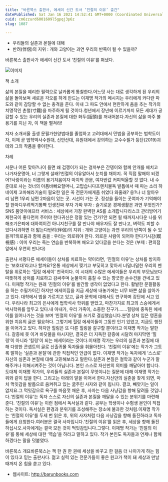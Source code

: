```yaml
---
title: "바른북스 출판사, 에세이 신간 도서 ‘친절의 이유’ 출간"
datePublished: Sat Jan 16 2021 14:52:41 GMT+0000 (Coordinated Universal Time)
cuid: cm6zzurd6001609l5gpqj3p6z
slug: 1087

---
```



- 우리들의 실존과 본질에 대해
- 반려(伴侶)의 지위 : 개와 고양이는 과연 우리의 반쪽이 될 수 있을까?

바른북스 출판사가 에세이 신간 도서 ‘친절의 이유’를 펴냈다.

![이미지](https://cdn.hashnode.com/res/hashnode/image/upload/v1739248840755/03eacd95-7d4b-43f2-b0f3-0d6130c6f9d4.jpeg)

책 소개

삶의 본질을 예리한 필력으로 날카롭게 통찰한다.어느덧 사는 대로 생각하게 된 우리의 삶을 돌아보며 새로운 각오를 하게 만드는 이재명 작가의 메시지는 우리에게 커다란 파도와 같이 감당할 수 없는 충격을 준다. 이내 그 파도 안에서 현란하게 춤을 추는 작가의 치명적인 촌철(寸鐵)을 마주하게 될 것이다.청년에서 장년에 이르기까지 모든 세대가 공감할 수 있는 우리의 실존과 본질에 대한 화두(話頭)를 꺼내어본다.자신의 삶을 마주 볼 용기를 지닌 자, 이 책을 펼쳐라!

저자 소개서울 출생 문필가한양법대를 졸업하고 고려대에서 민법을 공부하는 법학도이자, 이제 곧 법학박사수원대, 신안산대, 유원대에서 강의하는 교수수필가 등단(2019)괴테와 그의 작품을 좋아한다.

차례

서문나 어른 맞아?나이 들면 왜 겁쟁이가 되는 걸까부은 간뎅이와 함께 안개를 헤치고 나가자운명아, 너 그렇게 살래?친절의 이유알아서 눈치를 채야지. 꼭 직접 말해야 되겠어?사랑이라는 이름의 용기처음이자 마지막 관문, 여자반값 커피억울할 것 없다. 내 수준대로 사는 것너의 아픔바빠요할머니, 고맙습니다프렌치불독 발톱에서 때 파는 소리 하네이제 고마해라기술이 필요한 일은 꼭 전문가에게좀 쉬었다 와줄래? 응?나 너 알아우리 남편 1우리 남편 2마음이 있는 곳. 시선이 가는 곳. 정성을 들이는 곳여자가 기억해야 할 한마디우려먹기통빡 인생진짜 부자 가짜 부자 : 슬기로운 경제생활은 과연 무엇인가?SNS 품앗이애프터 서비스 : 세상에서 가장 완벽한 AS를 소개합니다리스크 관리방어기제한국이 좋다먼저 주어야 한다귀신은 정말 있는 건가?안 되면 될 때까지시다운 나를 위해조기은퇴에 대하여이건 아니지친구를 잘 만나야 배우자도 잘 만나고, 벼락도 피할 수 있다사과하면 더 밟는다반려(伴侶)의 지위 : 개와 고양이는 과연 우리의 반쪽이 될 수 있을까?외로움과 함께 춤을 : 우리는 외로워야 한다. 외로운 사람이 되어야 한다기시감(旣視感) : 이미 우리는 죽는 연습을 반복하며 해오고 있다글을 쓴다는 것은 (부제 : 편의점 앞에서 우연히 만나다)

출판사 서평다른 에세이들이 상처를 치료하는 약이라면, ‘친절의 이유’는 상처를 방지하는 ‘보호대’라고나 할까요?온통 세상에서 찢기고 부딪히고 맞아서 너덜너덜한 우리의 멘탈을 위로하는 ‘힐링 에세이’ 천국이다. 이 시대의 수많은 에세이들은 우리의 부모님보다 따뜻하게 상처를 치료하고 감싸주며 눈물까지 훔칠 수 있는 향긋한 손수건을 건네고 있다. 이재명 작가는 원래 ‘친절의 이유’를 발간할 생각이 없었다고 한다. 활발한 문필활동을 하는 수필가이긴 하지만 에세이집을 지금 세상에 내놓기에는 너무 바쁜 삶을 살아가고 있다. 대학에서 법을 가르치고 있고, 글과 문학에 대해서도 연구하며 강단에 서고 있다. 우리나라 최고의 은사에게 법학석사 학위를 받았고, 마찬가지로 최고의 스승에게서 박사학위를 앞두고 있다.내 아내가, 우리 가족이, 소중한 친구가…….힐링에 중독된 에세이를 읽어나가는 것을 보며 ‘친절의 이유’를 쓰기로 결심했습니다.분명 상처 입은 영혼을 위한 치유의 글은 필요하다. 그렇기에 힐링 에세이들이 그동안 인기 있었고, 지금도 행진을 이어가고 있다. 하지만 힐링은 또 다른 힐링을 갈구할 뿐이라고 이재명 작가는 말한다. 갈증에 못 이겨 바닷물을 마시지만, 결국은 더 지독한 갈증에 시달려 마지막엔 ‘힐링’이 아니라 ‘킬링’이 되는 에세이라는 것이다.이재명 작가는 우리의 실존과 본질에 대해 다양한 콘셉트의 글로 신출귀몰 독자들을 휘몰아친다. ‘친절의 이유’에는 작가가 그토록 말하는 ‘실존과 본질’에 관한 직접적인 언급이 없다. 이재명 작가는 독자에게 ‘스스로’ 자신의 실존과 본질에 대해 고민해보라고 말한다.실존과 본질은 철학과 같이 누군가 말해주거나 이해시켜주는 것이 아닙니다. 본인 스스로 자신만의 의미를 깨달아야 합니다.도대체 이재명 작가의, 우리들의 실존과 본질이 무엇이냐는 질문에 대해 이재명 작가는 위와 같이 답을 한다. 그리고는 아래의 말을 이어서 한다.자신만의 실존을 찾게 되면, 마치 먹잇감을 발톱으로 움켜쥐고 있는 굶주린 사자와 같이 됩니다. 결코, 빼앗기는 일이 없지요.그 먹잇감으로 욕구를 마음껏 채운 후, 사자는 다음 사냥감을 향해 달려들 것입니다.‘친절의 이유’는 독자 스스로 자신의 실존과 본질을 깨달을 수 있는 분위기를 마련해준다. ‘친절의 이유’는 이런 점에서 독서실과 같다. 공부는 학생이나 수험생 본인이 직접 하는 것이다. 독서실은 환경과 분위기를 조성해주는 장소에 불과한 것처럼.이재명 작가는 ‘친절의 이유’를 두세 번 읽은 후, 위의 사자처럼 다음 사냥감을 향해 돌진하라고 독자들에게 요청한다.여러분은 결국 사자입니다.‘친절의 이유’를 읽은 후, 세상을 향해 돌진하십시오.사자에게는 결국 모든 것이 먹잇감입니다.그렇다. 이재명 작가는 ‘친절의 이유’를 통해 세상에 대한 ‘역습’을 하라고 말하고 있다. 작가 본인도 독자들과 언제나 함께하겠다는 말을 덧붙였다.

바른북스 개요바른북스는 책 한 권 한 권에 세상을 바꾸고 한 걸음 더 나아가게 하는 힘이 있다고 믿는 출판사다. 젊고 실력 있는 전문가들이 좋은 원고가 책이 돼 세상과 만날 때까지 온 힘을 쏟고 있다.

- 웹사이트: http://barunbooks.com